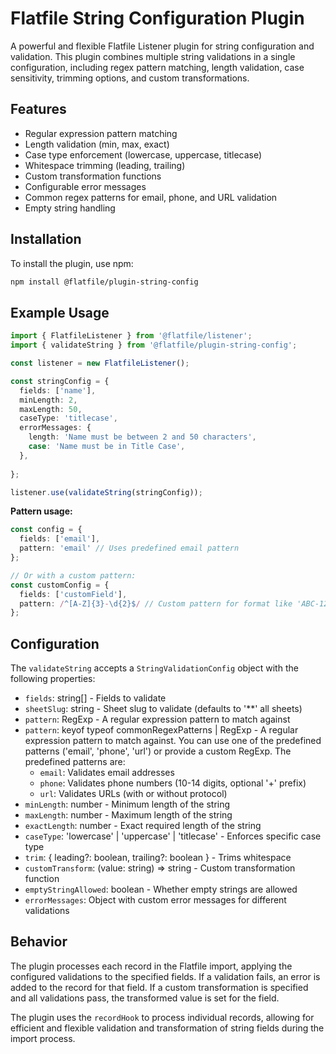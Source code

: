 # Flatfile String Configuration Plugin

A powerful and flexible Flatfile Listener plugin for string configuration and validation. This plugin combines multiple string validations in a single configuration, including regex pattern matching, length validation, case sensitivity, trimming options, and custom transformations.

## Features

- Regular expression pattern matching
- Length validation (min, max, exact)
- Case type enforcement (lowercase, uppercase, titlecase)
- Whitespace trimming (leading, trailing)
- Custom transformation functions
- Configurable error messages
- Common regex patterns for email, phone, and URL validation
- Empty string handling

## Installation

To install the plugin, use npm:

```bash
npm install @flatfile/plugin-string-config
```

## Example Usage

```typescript
import { FlatfileListener } from '@flatfile/listener';
import { validateString } from '@flatfile/plugin-string-config';

const listener = new FlatfileListener();

const stringConfig = {
  fields: ['name'],
  minLength: 2,
  maxLength: 50,
  caseType: 'titlecase',
  errorMessages: {
    length: 'Name must be between 2 and 50 characters',
    case: 'Name must be in Title Case',
  },
  
};

listener.use(validateString(stringConfig));
```

**Pattern usage:**
```typescript
const config = {
  fields: ['email'],
  pattern: 'email' // Uses predefined email pattern
};

// Or with a custom pattern:
const customConfig = {
  fields: ['customField'],
  pattern: /^[A-Z]{3}-\d{2}$/ // Custom pattern for format like 'ABC-12'
};
```

## Configuration

The `validateString` accepts a `StringValidationConfig` object with the following properties:
- `fields`: string[] - Fields to validate
- `sheetSlug`: string - Sheet slug to validate (defaults to '**' all sheets)
- `pattern`: RegExp - A regular expression pattern to match against
- `pattern`: keyof typeof commonRegexPatterns | RegExp - A regular expression pattern to match against. You can use one of the predefined patterns ('email', 'phone', 'url') or provide a custom RegExp. The predefined patterns are:
  - `email`: Validates email addresses
  - `phone`: Validates phone numbers (10-14 digits, optional '+' prefix)
  - `url`: Validates URLs (with or without protocol)
- `minLength`: number - Minimum length of the string
- `maxLength`: number - Maximum length of the string
- `exactLength`: number - Exact required length of the string
- `caseType`: 'lowercase' | 'uppercase' | 'titlecase' - Enforces specific case type
- `trim`: { leading?: boolean, trailing?: boolean } - Trims whitespace
- `customTransform`: (value: string) => string - Custom transformation function
- `emptyStringAllowed`: boolean - Whether empty strings are allowed
- `errorMessages`: Object with custom error messages for different validations

## Behavior

The plugin processes each record in the Flatfile import, applying the configured validations to the specified fields. If a validation fails, an error is added to the record for that field. If a custom transformation is specified and all validations pass, the transformed value is set for the field.

The plugin uses the `recordHook` to process individual records, allowing for efficient and flexible validation and transformation of string fields during the import process.
